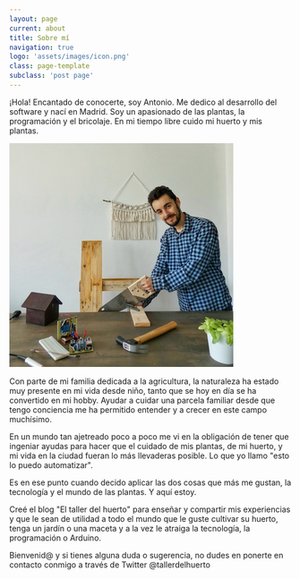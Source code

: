 ```yaml
---
layout: page
current: about
title: Sobre mí
navigation: true
logo: 'assets/images/icon.png'
class: page-template
subclass: 'post page'
---
```


¡Hola! Encantado de conocerte, soy Antonio. Me dedico al desarrollo del software y nací en Madrid. Soy un apasionado de las plantas, la programación y el bricolaje. En mi tiempo libre cuido mi huerto y mis plantas.

![Creador del taller del huerto](../assets/images/about-me.jpg "Creador del taller del huerto")

Con parte de mi familia dedicada a la agricultura, la naturaleza ha estado muy presente en mi vida desde niño, tanto que se hoy en día se ha convertido en mi hobby.
Ayudar a cuidar una parcela familiar desde que tengo conciencia me ha permitido entender y a crecer en este campo muchísimo.

En un mundo tan ajetreado poco a poco me vi en la obligación de tener que ingeniar ayudas para hacer que el cuidado de mis plantas, de mi huerto, y mi vida en la ciudad fueran lo más llevaderas posible. Lo que yo llamo "esto lo puedo automatizar".

Es en ese punto cuando decido aplicar las dos cosas que más me gustan, la tecnología y el mundo de las plantas. Y aquí estoy. 

Creé el blog "El taller del huerto" para enseñar y compartir mis experiencias y que le sean de utilidad a todo el mundo que le guste cultivar su huerto, tenga un jardín o una maceta y a la vez le atraiga la tecnología, la programación o Arduino.

Bienvenid@ y si tienes alguna duda o sugerencia, no dudes en ponerte en contacto conmigo a través de Twitter @tallerdelhuerto
